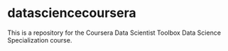 # datasciencecoursera
This is a repository for the Coursera Data Scientist Toolbox Data Science Specialization course.
